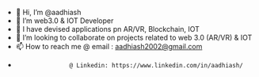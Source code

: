 - 👋 Hi, I’m @aadhiash
- 👀 I’m web3.0 & IOT Developer
- 🌱 I have devised applications pn AR/VR, Blockchain, IOT
- 💞️ I’m looking to collaborate on projects related to web 3.0 (AR/VR) & IOT
- 📫 How to reach me @ email  : aadhiash2002@gmail.com
-                    @ Linkedin: https://www.linkedin.com/in/aadhiash/

<!---
aadhiash/aadhiash is a ✨ special ✨ repository because its `README.md` (this file) appears on your GitHub profile.
You can click the Preview link to take a look at your changes.
--->
